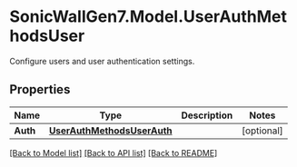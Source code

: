 # SonicWallGen7.Model.UserAuthMethodsUser
Configure users and user authentication settings.

## Properties

Name | Type | Description | Notes
------------ | ------------- | ------------- | -------------
**Auth** | [**UserAuthMethodsUserAuth**](UserAuthMethodsUserAuth.md) |  | [optional] 

[[Back to Model list]](../README.md#documentation-for-models) [[Back to API list]](../README.md#documentation-for-api-endpoints) [[Back to README]](../README.md)

